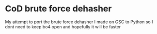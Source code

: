 # CoD brute force dehasher
 My attempt to port the brute force dehasher I made on GSC to Python so I dont need to keep bo4 open and hopefully it will be faster

